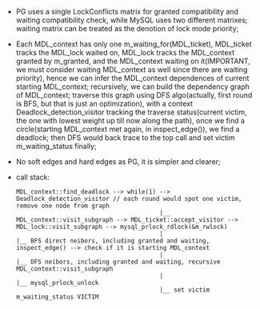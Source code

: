 * PG uses a single LockConflicts matrix for granted compatibility and waiting compatibility
  check, while MySQL uses two different matrixes; waiting matrix can be treated as the denotion
  of lock mode priority;
* Each MDL_context has only one m_waiting_for(MDL_ticket), MDL_ticket tracks the MDL_lock waited
  on, MDL_lock tracks the MDL_context granted by m_granted, and the MDL_context waiting on it(IMPORTANT,
  we must consider waiting MDL_context as well since there are waiting priority), hence we can infer
  the MDL_context dependences of current starting MDL_context; recursively, we can build the dependency
  graph of MDL_context; traverse this graph using DFS algo(actually, first round is BFS, but that is just
  an optimization), with a context Deadlock_detection_visitor tracking the traverse status(current
  victim, the one with lowest weight up till now along the path), once we find a circle(starting
  MDL_context met again, in inspect_edge()), we find a deadlock; then DFS would back trace to the top
  call and set victim m_waiting_status finally;
* No soft edges and hard edges as PG, it is simpler and clearer;
* call stack:

    ```
    MDL_context::find_deadlock --> while(1) --> Deadlock_detection_visitor // each round would spot one victim, remove one node from graph
                                            |__ MDL_context::visit_subgraph --> MDL_ticket::accept_visitor --> MDL_lock::visit_subgraph --> mysql_prlock_rdlock(&m_rwlock)
                                            |                                                                                           |__ BFS direct neibors, including granted and waiting, inspect_edge() --> check if it is starting MDL_context
                                            |                                                                                           |__ DFS neibors, including granted and waiting, recursive MDL_context::visit_subgraph
                                            |                                                                                           |__ mysql_prlock_unlock
                                            |__ set victim m_waiting_status VICTIM
    ```
